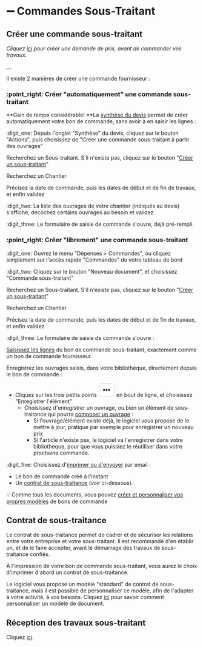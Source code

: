 # ➖ Commandes Sous-Traitant

## Créer une commande sous-traitant

_Cliquez _[_ici_](../demandes-de-prix.md#creer-une-demande-de-prix-sous-traitant)_ pour créer une demande de prix, avant de commander vos travaux._

__

Il existe 2 manières de créer une commande fournisseur :



### :point\_right: Créer "automatiquement" une commande sous-traitant

**Gain de temps considérable!  **La [synthèse du devis](../../les-devis/les-indispensables-du-devis/synthese-du-devis.md) permet de créer automatiquement votre bon de commande, sans avoir à en saisir les lignes :

:digit\_one: Depuis l'onglet "Synthèse" du devis, cliquez sur le bouton "Actions", puis choisissez de "Créer une commande sous-traitant à partir des ouvrages"

Recherchez un Sous-traitant. S'il n'existe pas, cliquez sur le bouton "[Créer un sous-traitant](../../les-tiers/les-sous-traitants/creer-un-sous-traitant.md)"

Recherchez un Chantier

Précisez la date de commande, puis les dates de début et de fin de travaux, et enfin validez

:digit\_two: La liste des ouvrages de votre chantier (indiqués au devis) s'affiche, décochez certains ouvrages au besoin et validez

:digit\_three: Le formulaire de saisie de commande s'ouvre, déjà pré-rempli.



### :point\_right: Créer "librement" une commande sous-traitant

:digit\_one: Ouvrez le menu "Dépenses > Commandes", ou cliquez simplement sur l'accès rapide "Commandes" de votre tableau de bord

:digit\_two: Cliquez sur le bouton "Nouveau document", et choisissez "Commande sous-traitant"

Recherchez un Sous-traitant. S'il n'existe pas, cliquez sur le bouton "[Créer un sous-traitant](../../les-tiers/les-sous-traitants/creer-un-sous-traitant.md)"

Recherchez un Chantier

Précisez la date de commande, puis les dates de début et de fin de travaux, et enfin validez

:digit\_three: Le formulaire de saisie de commande s'ouvre :

[Saisissez les lignes](bon-de-commande-fournisseur.md#saisir-des-lignes-dune-commande) du bon de commande sous-traitant, exactement comme un bon de commande fournisseur.

Enregistrez les ouvrages saisis, dans votre bibliothèque, directement depuis le bon de commande :

* Cliquez sur les trois petits points ![](../../../.gitbook/assets/screenshot-228-.png) en bout de ligne, et choisissez "Enregistrer l'élément"
  * Choisissez d'enregistrer un ouvrage, ou bien un élément de sous-traitance qui pourra [composer un ouvrage](../../bibliotheque-de-chiffrage/la-bibliotheque-douvrages/#la-composition-des-ouvrages) :
    * Si l'ouvrage/élément existe déjà, le logiciel vous propose de le mettre à jour, pratique par exemple pour enregistrer un nouveau prix
    * Si l'article n'existe pas, le logiciel va l'enregistrer dans votre bibliothèque, pour que vous puissiez le réutiliser dans votre prochaine commande.

:digit\_five: Choisissez d'[imprimer ou d'envoyer](bon-de-commande-fournisseur.md#imprimer-envoyer-une-commande) par email :

* Le bon de commande créé à l'instant
* Un [contrat de sous-traitance](bon-de-commande-sous-traitant.md#contrat-de-sous-traitance) (voir ci-dessous).

:bulb: Comme tous les documents, vous pouvez [créer et personnaliser vos propres modèles](../../modeles-de-document.md#creer-un-modele) de bons de commande

## Contrat de sous-traitance

Le contrat de sous-traitance permet de cadrer et de sécuriser les relations entre votre entreprise et votre sous-traitant. Il est recommandé d'en établir un, et de le faire accepter, avant le démarrage des travaux de sous-traitance confiés.

À l'impression de votre bon de commande sous-traitant, vous aurez le choix d'imprimer d'abord un contrat de sous-traitance.

Le logiciel vous propose un modèle "standard" de contrat de sous-traitance, mais il est possible de personnaliser ce modèle, afin de l'adapter à votre activité, à vos besoins. Cliquez [ici](../../modeles-de-document.md#creer-un-modele) pour savoir comment personnaliser un modèle de document.

## Réception des travaux sous-traitant

Cliquez [ici](../les-bons-de-livraison/).





